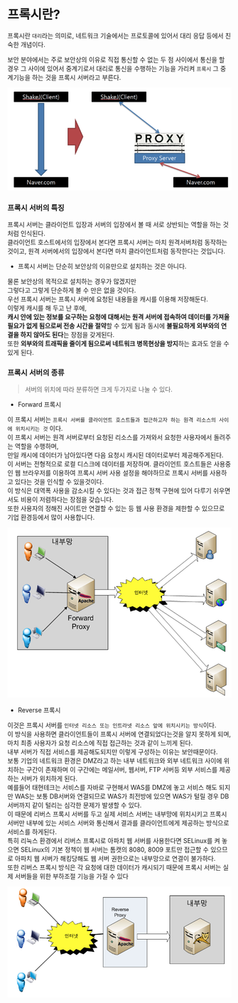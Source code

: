 # 프록시란?
프록시란 `대리`라는 의미로, 네트워크 기술에서는 프로토콜에 있어서 대리 응답 등에서 친숙한 개념이다.

보안 분야에서는 주로 보안상의 이유로 직접 통신할 수 없는 두 점 사이에서 통신을 할 경우 그 사이에 있어서 중계기로서 대리로 통신을 수행하는 기능을 가리켜 `프록시` 그 중계기능을 하는 것을 프록시 서버라고 부른다.

![](../img/proxy.png)

### 프록시 서버의 특징
프록시 서버는 클라이언트 입장과 서버의 입장에서 볼 때 서로 상반되는 역할을 하는 것 처럼 인식된다.  
클라이언트 호스트에서의 입장에서 본다면 프록시 서버는 마치 원격서버처럼 동작하는 것이고, 원격 서버에서의 입장에서 본다면 마치 클라이언트처럼 동작한다는 것입니다.  

* 프록시 서버는 단순히 보안상의 이유만으로 설치하는 것은 아니다.   

물론 보안상의 목적으로 설치하는 경우가 많겠지만  
그렇다고 그렇게 단순하게 볼 수 만은 없을 것이다.  
우선 프록시 서버는 프록시 서버에 요청된 내용들을 캐시를 이용해 저장해둔다.  
이렇게 캐시를 해 두고 난 후에,  
**캐시 안에 있는 정보를 요구하는 요청에 대해서는 원격 서버에 접속하여 데이터를 가져올 필요가 없게 됨으로써 전송 시간을 절약**할 수 있게 됨과 동시에 **불필요하게 외부와의 연결을 하지 않아도 된다**는 장점을 갖게된다.  
또한 **외부와의 트래픽을 줄이게 됨으로써 네트워크 병목현상을 방지**하는 효과도 얻을 수 있게 된다.

### 프록시 서버의 종류
> 서버의 위치에 따라 분류하면 크게 두가지로 나눌 수 있다.

* Forward 프록시  

이 프록시 서버는 `프록시 서버를 클라이언트 호스트들과 접근하고자 하는 원격 리소스의 사이에 위치시키는 것` 이다.  
이 프록시 서버는 원격 서버로부터 요청된 리소스를 가져와서 요청한 사용자에서 돌려주는 역할을 수행하며,  
만일 캐시에 데이터가 남아있다면 다음 요청시 캐시된 데이터로부터 제공해주게된다.  
이 서버는 전형적으로 로컬 디스크에 데이터를 저장하며. 클라이언트 호스트들은 사용중인 웹 브라우저를 이용하여 프록시 서버 사용 설정을 해야하므로 프록시 서버를 사용하고 있다는 것을 인식할 수 있을것이다.  
이 방식은 대역폭 사용을 감소시킬 수 있다는 것과 접근 정책 구현에 있어 다루기 쉬우면서도 비용이 저렴하다는 장점을 갖습니다.  
또한 사용자의 정해진 사이트만 연결할 수 있는 등 웹 사용 환경을 제한할 수 있으므로 기업 환경등에서 많이 사용합니다.

![](../img/forward-proxy.png)

* Reverse 프록시

이것은 프록시 서버를 `인터넷 리소스 또는 인트라넷 리소스 앞에 위치시키는 방식`이다.  
이 방식을 사용하면 클라이언트들이 프록시 서버에 연결되었다는것을 알지 못하게 되며, 마치 최종 사용자가 요청 리소스에 직접 접근하는 것과 같이 느끼게 된다.  
내부 서버가 직접 서비스를 제공해도되지만 이렇게 구성하는 이유는 보안때문이다.  
보통 기업의 네트워크 환경은 DMZ라고 하는 내부 네트워크와 외부 네트워크 사이에 위치하는 구간이 존재하며 이 구간에는 메일서버, 웹서버, FTP 서버등 외부 서비스를 제공하는 서버가 위치하게 된다.  
예를들어 태현테크는 서비스를 자바로 구현해서 WAS를 DMZ에 놓고 서비스 해도 되지만 WAS는 보통 DB서버와 연결되므로 WAS가 최전방에 있으면 WAS가 털릴 경우 DB서버까지 같이 털리는 심각한 문제가 발생할 수 있다.  
이 때문에 리버스 프록시 서버를 두고 실제 서비스 서버는 내부망에 위치시키고 프록시 서버만 내부에 있는 서비스 서버와 통신해서 결과를 클라이언트에게 제공하는 방식으로 서비스를 하게된다.  
특히 리눅스 환경에서 리버스 프록시로 아파치 웹 서버를 사용한다면 SELinux를 켜 놓으면 SELinux의 기본 정책이 웹 서버는 톰캣의 8080, 8009 포트만 접근할 수 있으므로 아파치 웹 서버가 해킹당해도 웹 서버 권한으로는 내부망으로 연결이 불가하다.  
또한 리버스 프록시 방식은 각 요청에 대한 데이터가 캐시되기 때문에 프록시 서버는 실제 서버들을 위한 부하조절 기능을 가질 수 있다

![](../img/reverse-proxy.png)